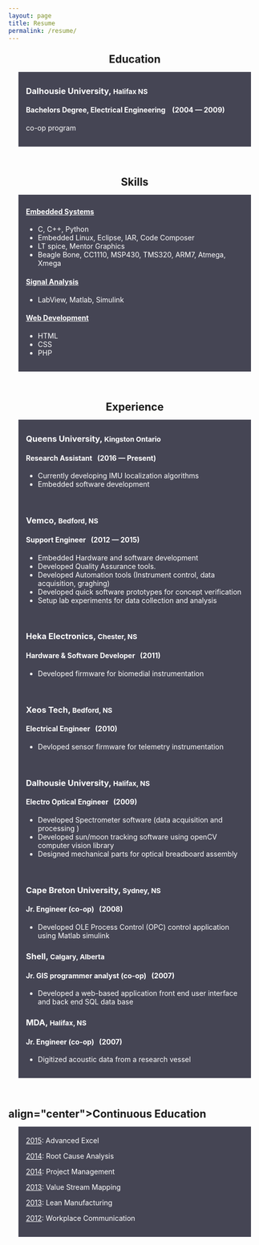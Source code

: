 ```yaml
---
layout: page
title: Resume
permalink: /resume/
---
```


<style>
div.black {
    background-color:#454554;
    color:white;
    margin:20px;
    padding:15px;
    padding-top:5px;
}

div.red {
    border: 1px solid black;
    background-color:#e6e6ff;
}

h2{
  line-height: 10px;
}
</style>

<h2 align="center">Education</h2>
<div class="black">
  <h3>Dalhousie University, <small>Halifax NS</small></h3>
  <h4>Bachelors Degree, Electrical Engineering &nbsp;&nbsp; (2004 &mdash; 2009)</h4>
  <p> co-op program</p>
</div>

<br>

<h2 align="center" >Skills</h2>
<div class="black">
    <h4><ins>Embedded Systems</ins></h4>
    <ul>
        <li>C, C++, Python </li>
        <li>Embedded Linux, Eclipse, IAR, Code Composer</li>
        <li>LT spice, Mentor Graphics</li>
        <li>Beagle Bone, CC1110, MSP430, TMS320, ARM7, Atmega, Xmega</li>
    </ul>
    <h4><ins>Signal Analysis</ins></h4>
    <ul>
        <li>LabView, Matlab, Simulink </li>
    </ul>
    <h4><ins>Web Development</ins></h4>
    <ul>
        <li>HTML</li>
        <li>CSS</li>
        <li>PHP</li>
    </ul>
</div>

<br>

<h2 align="center">Experience</h2>
<div class="black">
  <h3>Queens University, <small>Kingston Ontario</small></h3>
  <h4>Research Assistant &nbsp;&nbsp;(2016 &mdash; Present)</h4>
  <ul>
    <li>Currently developing IMU localization algorithms</li>
    <li>Embedded software development</li>
  </ul>

  <br>

  <h3>Vemco, <small>Bedford, NS</small></h3>
  <h4>Support Engineer &nbsp;&nbsp;(2012 &mdash; 2015)</h4>
  <ul>
    <li>Embedded Hardware and software development</li>
    <li>Developed Quality Assurance tools. 
    <li>Developed Automation tools (Instrument control, data acquisition, graghing)</li>
    <li>Developed quick software prototypes for concept verification</li>
    <li>Setup lab experiments for data collection and analysis</li>
  </ul>

  <br>

  <h3>Heka Electronics, <small>Chester, NS</small></h3>
  <h4>Hardware & Software Developer &nbsp;&nbsp;(2011)</h4>
  <ul>
    <li>Developed firmware for biomedial instrumentation</li>
  </ul>

  <br>

  <h3>Xeos Tech, <small>Bedford, NS</small></h3>
  <h4>Electrical Engineer &nbsp;&nbsp;(2010)</h4>
  <ul>
    <li>Devloped sensor firmware for telemetry instrumentation</li>
  </ul>

  <br>

  <h3>Dalhousie University, <small>Halifax, NS</small></h3>
  <h4>Electro Optical Engineer &nbsp;&nbsp;(2009)</h4>
  <ul>
    <li>Developed Spectrometer software (data acquisition and processing )</li>
    <li>Developed sun/moon tracking software using openCV computer vision library</li>
    <li>Designed mechanical parts for optical breadboard assembly</li>
  </ul>

  <br>

  <h3>Cape Breton University, <small>Sydney, NS</small></h3>
  <h4>Jr. Engineer (co-op) &nbsp;&nbsp;(2008)</h4>
  <ul>
    <li>Developed OLE Process Control (OPC) control application using Matlab simulink</li>
  </ul>

  <h3>Shell, <small>Calgary, Alberta</small></h3>
  <h4>Jr. GIS programmer analyst (co-op) &nbsp;&nbsp;(2007)</h4>
  <ul>
    <li>Developed a web-based application front end user interface and back end SQL data base</li>
  </ul>

  <h3>MDA, <small>Halifax, NS</small></h3>
  <h4>Jr. Engineer (co-op) &nbsp;&nbsp;(2007)</h4>
  <ul>
    <li>Digitized acoustic data from a research vessel </li>
  </ul>
</div>

<br>

<h2> align="center">Continuous Education</h2>
<div class="black">
  <p> <u>2015</u>: Advanced Excel </p>
  <p> <u>2014</u>: Root Cause Analysis</p>
  <p> <u>2014</u>: Project Management</p>
  <p> <u>2013</u>: Value Stream Mapping</p>
  <p> <u>2013</u>: Lean Manufacturing </p>
  <p> <u>2012</u>: Workplace Communication </p>
</div>
